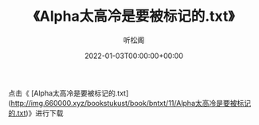 ﻿---
title:  《Alpha太高冷是要被标记的.txt》
date:   2022-01-03T00:00:00+00:00
author: 听松阁
layout: post
permalink: /Alpha太高冷是要被标记的/
categories: 小说
tags: [小说]
---

点击《 [Alpha太高冷是要被标记的.txt](<a href="http://img.660000.xyz/bookstukust/book/bntxt/11/Alpha" target=_blank>http://img.660000.xyz/bookstukust/book/bntxt/11/Alpha太高冷是要被标记的.txt)》进行下载